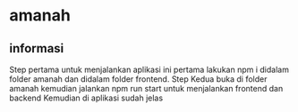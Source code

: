 # amanah
## informasi
Step pertama untuk menjalankan aplikasi ini pertama lakukan npm i didalam folder amanah dan didalam folder frontend.
Step Kedua buka di folder amanah kemudian jalankan npm run start untuk menjalankan frontend dan backend
Kemudian di aplikasi sudah jelas